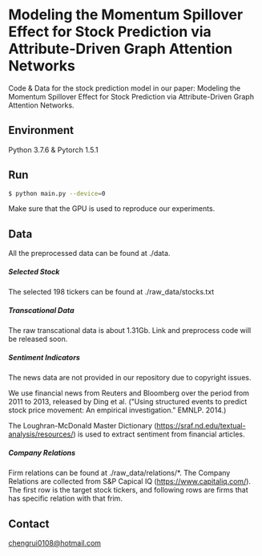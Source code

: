 # Modeling the Momentum Spillover Effect for Stock Prediction via Attribute-Driven Graph Attention Networks
Code & Data for the stock prediction model in our paper: Modeling the Momentum Spillover Effect for Stock Prediction via
Attribute-Driven Graph Attention Networks.

## Environment
Python 3.7.6 & Pytorch 1.5.1 

## Run
```sh
$ python main.py --device=0
```
Make sure that the GPU is used to reproduce our experiments.

## Data
All the preprocessed data can be found at  ./data. 

##### Selected Stock
The selected 198 tickers can be found at ./raw_data/stocks.txt

##### Transcational Data
The raw transcational data is about 1.31Gb. Link and preprocess code will be released soon.

##### Sentiment Indicators
The news data are not provided in our repository due to copyright issues.

We use financial news from Reuters and Bloomberg over the period from 2011 to 2013, released by Ding et al. ("Using structured events to predict stock price movement: An empirical investigation." EMNLP. 2014.)  

The Loughran-McDonald Master Dictionary (https://sraf.nd.edu/textual-analysis/resources/) is used to extract sentiment from financial articles.

##### Company Relations
Firm relations can be found at ./raw_data/relations/*.
The Company Relations are collected from S&P Capical IQ (https://www.capitaliq.com/). 
The first row is the target stock tickers, and following rows are firms that has specific relation with that frim.

## Contact
chengrui0108@hotmail.com
